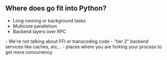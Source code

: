 ## Where does go fit into Python?

- Long running or background tasks
- Multicore parallelism
- Backend layers over RPC

<aside class="notes">
- We're not talking about FFI or transcoding code
- "tier 2" backend services like caches, etc...
- places where you are forking your process to get more concurrency
</aside>
